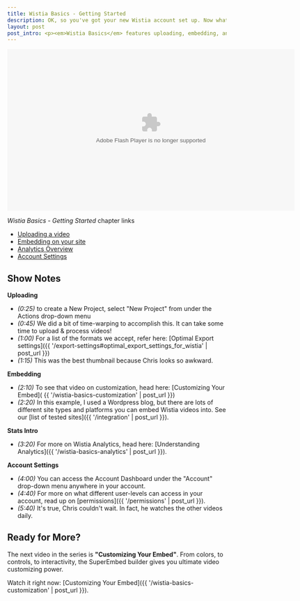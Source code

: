 ```yaml
---
title: Wistia Basics - Getting Started
description: OK, so you've got your new Wistia account set up. Now what? Watch this quick video to get a solid foundation set up!
layout: post
post_intro: <p><em>Wistia Basics</em> features uploading, embedding, analytics, and account settings with Wistia.</p>
---
```


<style>
  a.call_to_action {
    color: white !important;
  }

  a.call_to_action:hover {
    text-decoration: none !important;
    color: yellow !important;
  }
</style>

<div id="the_video" class="video_embed">
<div id="wistia_8a5e87899d" class="wistia_embed" style="width:660px;height:371px;" data-video-width="660" data-video-height="371"><object id="wistia_8a5e87899d_seo" classid="clsid:D27CDB6E-AE6D-11cf-96B8-444553540000" style="display:block;height:371px;position:relative;width:660px;"><param name="movie" value="http://embed.wistia.com/flash/embed_player_v2.0.swf?2012-06-01"></param><param name="allowfullscreen" value="true"></param><param name="allowscriptaccess" value="always"></param><param name="bgcolor" value="#000000"></param><param name="wmode" value="opaque"></param><param name="flashvars" value="controlsVisibleOnLoad=true&customColor=4991C4&hdUrl%5Bheight%5D=720&hdUrl%5Btype%5D=hdflv&hdUrl%5Burl%5D=http%3A%2F%2Fembed.wistia.com%2Fdeliveries%2F069f7c6a0b3c0795545842e44cf2db3e5e6ae434.bin&hdUrl%5Bwidth%5D=1280&mediaDuration=352.0&stillUrl=http%3A%2F%2Fembed.wistia.com%2Fdeliveries%2Feb487cf9f940e322e1c06b5206a295f39d512abe.jpg%3Fimage_crop_resized%3D660x371&unbufferedSeek=true&videoUrl=http%3A%2F%2Fembed.wistia.com%2Fdeliveries%2F2a99521d828ccab526c4f9940379ad6c250206ed.bin"></param><embed src="http://embed.wistia.com/flash/embed_player_v2.0.swf?2012-06-01" allowfullscreen="true" allowscriptaccess="always" bgcolor=#000000 flashvars="controlsVisibleOnLoad=true&customColor=4991C4&hdUrl%5Bheight%5D=720&hdUrl%5Btype%5D=hdflv&hdUrl%5Burl%5D=http%3A%2F%2Fembed.wistia.com%2Fdeliveries%2F069f7c6a0b3c0795545842e44cf2db3e5e6ae434.bin&hdUrl%5Bwidth%5D=1280&mediaDuration=352.0&stillUrl=http%3A%2F%2Fembed.wistia.com%2Fdeliveries%2Feb487cf9f940e322e1c06b5206a295f39d512abe.jpg%3Fimage_crop_resized%3D660x371&unbufferedSeek=true&videoUrl=http%3A%2F%2Fembed.wistia.com%2Fdeliveries%2F2a99521d828ccab526c4f9940379ad6c250206ed.bin" name="wistia_8a5e87899d_html" style="display:block;height:100%;position:relative;width:100%;" type="application/x-shockwave-flash" wmode="opaque"></embed></object></div>
<script charset="ISO-8859-1" src="http://fast.wistia.com/static/concat/E-v1.js"></script>
<script>
wistiaEmbed = Wistia.embed("8a5e87899d", {
  version: "v1",
  videoWidth: 660,
  videoHeight: 371,
  controlsVisibleOnLoad: false,
  playerColor: "4991C4"
});
Wistia.plugin.postRoll(wistiaEmbed, {
    version: "v1",
    raw: "<style type=\"text/css\">\n#container {\ncolor: white;\ntext-align: center;\n}\n\na.call_to_action {\ntext-decoration: none;\ncolor: white;\n}\n\na.call_to_action:hover {\ncolor: yellow;\n}\n\n</style>\n\n<div id=\"container\">\n<strong>Other Wistia Videos:</strong><br>\n<a class=\"call_to_action\" href=\"http://wistia.com/doc/wistia-basics-customization\">Video Customization</a><br>\n<a class=\"call_to_action\" href=\"http://wistia.com/doc/wistia-basics-promoting\">Promoting Videos</a><br>\n<a class=\"call_to_action\" href=\"http://wistia.com/doc/wistia-basics-analytics\">Understanding Analytics</a><br>\n</div>",
    style: {
    backgroundColor: "#141314",
    color: "#ffffff",
    fontSize: "36px",
    fontFamily: "Gill Sans, Helvetica, Arial, sans-serif",
    textAlign: "left"
    }
});
Wistia.plugin.socialbar(wistiaEmbed, {
    version: "v1",
    buttons: "embed-twitter-facebook",
    logo: true,
    tweetText: "Wistia Basics",
    badgeUrl: "http://wistia.com",
    badgeImage: "http://static.wistia.com/images/badges/wistia_100x96_black.png"
});
</script>
<script charset="ISO-8859-1" src="http://fast.wistia.com/embed/medias/8a5e87899d/metadata.js"></script>
</div>

<div class="randor_links" style="margin: 0 auto;">
  <p><em>Wistia Basics - Getting Started</em> chapter links</p>
  <ul>
    <li><a class="chap_link" id="first_chap" href="#" onclick="wistiaEmbed.time(0).play(); return false;">Uploading a video</a></li>
    <li><a class="chap_link" id="second_chap" href="#" onclick="wistiaEmbed.time(96).play(); return false;">Embedding on your site</a></li>
    <li><a class="chap_link" id="third_chap" href="#" onclick="wistiaEmbed.time(159).play(); return false;">Analytics Overview</a></li>
    <li><a class="chap_link" id="fourth_chap" href="#" onclick="wistiaEmbed.time(219).play(); return false;">Account Settings</a>
  </ul>
</div>
<div class="clear"></div>





## Show Notes

**Uploading**

* *(0:25)* to create a New Project, select "New Project" from under the Actions drop-down menu
* *(0:45)* We did a bit of time-warping to accomplish this.  It can take some time to upload & process videos!
* *(1:00)* For a list of the formats we accept, refer here: [Optimal Export settings]({{ '/export-settings#optimal_export_settings_for_wistia' | post_url }})
* *(1:15)* This was the best thumbnail because Chris looks so awkward.

**Embedding**

* *(2:10)* To see that video on customization, head here: [Customizing Your Embed]( {{ '/wistia-basics-customization' | post_url }})
* *(2:20)* In this example, I used a Wordpress blog, but there are lots of different site types and platforms you can embed Wistia videos into.  See our [list of tested sites]({{ '/integration' | post_url }}).

**Stats Intro**

* *(3:20)* For more on Wistia Analytics, head here: [Understanding Analytics]({{ '/wistia-basics-analytics' | post_url }}).

**Account Settings**

* *(4:00)* You can access the Account Dashboard under the "Account" drop-down menu anywhere in your account.
* *(4:40)* For more on what different user-levels can access in your account, read up on [permissions]({{ '/permissions' | post_url }}).
* *(5:40)* It's true, Chris couldn't wait.  In fact, he watches the other videos daily.

## Ready for More?

The next video in the series is **"Customizing Your Embed"**.  From colors, to controls, to interactivity, the SuperEmbed builder gives you ultimate video customizing power.

Watch it right now: [Customizing Your Embed]({{ '/wistia-basics-customization' | post_url }}).

<script>
  var url = window.location.href.toString();
  var playInterval;
  if (url.indexOf('hf') != -1 || url.indexOf('email') != -1 || url.indexOf('hm') != -1)
  {
      playInterval = setInterval(autoPlay, 100);
  }
  function autoPlay()
  {
      try{
      wistiaEmbed.play();
      clearInterval(playInterval);
      } catch (e) {}
  }
</script>
